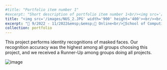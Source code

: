 ```yaml
---
#title: "Portfolio item number 1"
#excerpt: "Short description of portfolio item number 1<br/><img src='/images/500x300.png'>"
title: "<img src='/images/NUS_2.JPG' width='900' height='400'><br/><br/>Masked-Unmasked Face Recognition"
excerpt: "📅 9/2022 - 11/2022&emsp;&emsp;📍 Online<br/>🏫School of Computing, National University of Singapore<br/>🏷️ Face recognition, MtCNN, FaceNet, landmark detection, synthesised mask generation<br/>"
collection: portfolio
---
```


This project performs identity recognitions of masked faces. Our recognition accuracy was the highest among all groups choosing this project, and we received a Runner-Up among groups doing all projects.

![image](/images/3953273590_704e3899d5_m.jpg)

 